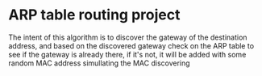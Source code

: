 # ARP table routing project

The intent of this algorithm is to discover the gateway of the destination address,
and based on the discovered gateway check on the ARP table to see if the gateway is
already there, if it's not, it will be added with some random MAC address
simullating the MAC discovering
